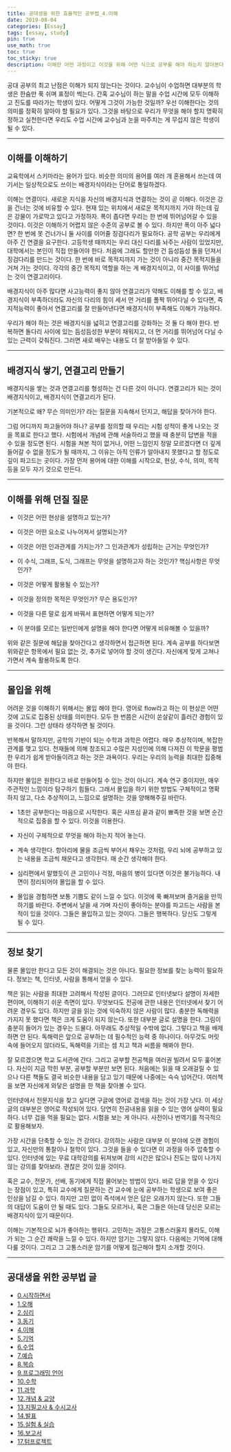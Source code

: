 ```yaml
---
title: 공대생을 위한 효율적인 공부법_4.이해
date: 2019-08-04
categories: [Essay]
tags: [essay, study]
pin: true
use_math: true
toc: true
toc_sticky: true
description: 이해란 어떤 과정이고 이것을 위해 어떤 식으로 공부를 해야 하는지 알아본다.
---
```


공대 공부의 최고 난점은 이해가 되지 않는다는 것이다. 교수님이 수업하면 대부분의 학생은 한숨만 푹 쉬며 표정이 썩는다. 간혹 교수님이 하는 말을 수업 시간에 모두 이해하고 진도를 따라가는 학생이 있다. 어떻게 그것이 가능한 것일까? 우선 이해한다는 것의 의미를 정확히 알아야 할 필요가 있다. 그것을 바탕으로 우리가 무엇을 해야 할지 명확히 정하고 실천한다면 우리도 수업 시간에 교수님과 눈을 마주치는 게 무섭지 않은 학생이 될 수 있다.

***

## __이해를 이해하기__

교육학에서 스키마라는 용어가 있다. 비슷한 의미의 용어를 여러 개 혼용해서 쓰는데 여기서는 일상적으로도 쓰이는 배경지식이라는 단어로 통일하겠다.

이해는 연결이다. 새로운 지식을 자신의 배경지식과 연결하는 것이 곧 이해다. 이것은 강을 건너는 것에 비유할 수 있다. 현재 있는 위치에서 새로운 목적지까지 가야 하는데 깊은 강물이 가로막고 있다고 가정하자. 폭이 좁다면 우리는 한 번에 뛰어넘어갈 수 있을 것이다. 이것은 이해하기 어렵지 않은 수준의 공부로 볼 수 있다. 하지만 폭이 아주 넓다면? 한 번에 못 건너가니 둘 사이를 이어줄 징검다리가 필요하다. 공학 공부는 우리에게 아주 긴 연결을 요구한다. 고등학생 때까지는 우리 대신 다리를 놔주는 사람이 있었지만, 대학에서는 본인이 직접 만들어야 한다. 처음에 그래도 할만한 건 듬성듬성 돌을 던져서 징검다리를 만드는 것이다. 한 번에 바로 목적지까지 가는 것이 아니라 중간 목적지들을 거쳐 가는 것이다. 각각의 중간 목적지 역할을 하는 게 배경지식이고, 이 사이를 뛰어넘는 것이 연결고리이다.

배경지식이 아주 많다면 사고능력이 좋지 않아 연결고리가 약해도 이해를 할 수 있고, 배경지식이 부족하더라도 자신의 다리의 힘이 세서 먼 거리를 폴짝 뛰어다닐 수 있다면, 즉 지적능력이 좋아서 연결고리를 잘 만들어낸다면 배경지식이 부족해도 이해가 가능하다.

우리가 해야 하는 것은 배경지식을 넓히고 연결고리를 강화하는 것 둘 다 해야 한다. 반복하면 돌다리 사이에 있는 듬성듬성한 부분이 채워지고, 더 먼 거리를 뛰어넘어 다닐 수 있는 근력이 갖춰진다. 그러면 새로 배우는 내용도 더 잘 받아들일 수 있다.

***

## __배경지식 쌓기, 연결고리 만들기__

배경지식을 쌓는 것과 연결고리를 형성하는 건 다른 것이 아니다. 연결고리가 되는 것이 배경지식이고, 배경지식이 연결고리가 된다.

기본적으로 왜? 무슨 의미인가? 라는 질문을 지속해서 던지고, 해답을 찾아가야 한다.

그럼 어디까지 파고들어야 하나? 공부를 정의할 때 우리는 시험 성적이 좋게 나오는 것을 목표로 한다고 했다. 시험에서 개념에 관해 서술하라고 했을 때 충분히 답변을 적을 수 있을 정도면 된다. 시험을 쳐본 적이 없거나, 어떤 느낌인지 정말 모르겠다면 더 깊게 들어갈 수 없을 정도가 될 때까지, 그 이유는 아직 인류가 알아내지 못했다고 할 정도로 깊이 파고드는 곳이다. 가장 먼저 용어에 대한 이해를 시작으로, 현상, 수식, 의미, 목적 등을 모두 자기 것으로 만든다.

***

## __이해를 위해 던질 질문__

- 이것은 어떤 현상을 설명하고 있는가?

- 이것은 어떤 요소로 나누어져서 설명되는가?

- 이것은 어떤 인과관계를 가지는가? 그 인과관계가 성립하는 근거는 무엇인가?

- 이 수식, 그래프, 도식, 그래프는 무엇을 설명하고자 하는 것인가? 핵심사항은 무엇인가?

- 이것은 어떻게 활용될 수 있는가?

- 이것을 정의한 목적은 무엇인가? 무슨 용도인가?

- 이것을 다른 말로 쉽게 바꿔서 표현하면 어떻게 되는가?

- 이 분야를 모르는 일반인에게 설명을 해야 한다면 어떻게 비유해볼 수 있을까?

위와 같은 질문에 해답을 찾아간다고 생각하면서 접근하면 된다. 계속 공부를 하다보면 위와같은 항목에서 필요 없는 것, 추가로 넣어야 할 것이 생긴다. 자신에게 맞게 고쳐나가면서 계속 활용하도록 한다.

***

## __몰입을 위해__

어려운 것을 이해하기 위해서는 몰입 해야 한다. 영어로 flow라고 하는 이 현상은 어떤 것에 고도로 집중된 상태를 의미한다. 모두 한 번쯤은 시간이 쏜살같이 흘러간 경험이 있을 것이다. 그런 상태라 생각하면 될 것이다.

반복해서 말하지만, 공학의 기반이 되는 수학과 과학은 어렵다. 매우 추상적이며, 복잡한 관계를 맺고 있다. 천재들에 의해 창조되고 수많은 지성인에 의해 다져진 이 학문을 평범한 우리가 쉽게 받아들이려고 하는 것은 과욕이다. 우리는 우리의 능력을 최대한 집중해야 한다.

하지만 몰입은 원한다고 바로 만들어질 수 있는 것이 아니다. 계속 연구 중이지만, 매우 주관적인 느낌이라 탐구하기 힘들다. 그래서 몰입을 하기 위한 방법도 구체적이고 명확하지 않고, 다소 추상적이고, 느낌으로 설명하는 것을 양해해주길 바란다.

- 1초만 공부한다는 마음으로 시작한다. 혹은 샤프심 끝과 같이 뾰족한 것을 보면 순간적으로 집중을 할 수 있다. 이것을 이용한다.

- 자신이 구체적으로 무엇을 해야 하는지 적어 놓는다.

- 계속 생각한다. 항아리에 물을 조금씩 부어서 채우는 것처럼, 우리 뇌에 공부하고 있는 내용을 조금씩 채운다고 생각한다. 매 순간 생각해야 한다.

- 심리편에서 말했듯이 큰 고민이나 걱정, 마음의 병이 있다면 이것은 불가능하다. 내면이 정리되어야 몰입을 할 수 있다.

- 몰입을 경험하면 보통 기쁨도 같이 느낄 수 있다. 이것에 푹 빠져보며 즐거움을 만끽하기를 바란다. 주변에서 날을 새 가며 자신이 좋아하는 분야를 파고드는 사람을 본 적이 있을 것이다. 그들은 몰입하고 있는 것이다. 그들은 행복하다. 당신도 그렇게 될 수 있다.

***

## __정보 찾기__

물론 몰입만 한다고 모든 것이 해결되는 것은 아니다. 필요한 정보를 찾는 능력이 필요하다. 정보는 책, 인터넷, 사람을 통해서 얻을 수 있다.

책은 읽는 사람을 최대한 고려해서 작성된 글이다. 그러므로 인터넷보다 설명이 자세한 편이며, 이해하기 쉬운 측면이 있다. 무엇보다도 전공에 관한 내용은 인터넷에서 찾기 어려운 경우도 있다. 하지만 글을 읽는 것에 익숙하지 않은 사람이 많다. 충분한 독해력을 가지지 못 했다면 책은 크게 도움이 되지 않는다. 또한 대부분 글로 설명을 한다. 그림이 충분히 들어가 있는 경우는 드물다. 아무래도 추상적일 수밖에 없다. 그렇다고 책을 배제하면 안 된다. 독해력은 앞으로 공부하는 데 필수적인 능력 중 하나이다. 아무것도 머릿속에 들어오지 않더라도, 독해력을 기르는 셈 치고 책과 씨름을 해봐야 한다.

잘 모르겠으면 학교 도서관에 간다. 그리고 공부할 전공책을 여러권 빌려서 모두 훑어본다. 자신이 지금 막힌 부분, 공부할 부분만 보면 된다. 처음에는 읽을 때 오래걸릴 수 있으나 다른 책들도 결국 비슷한 내용을 담고 있기 때문에 나중에는 슥슥 넘어간다. 여러책을 보면 자신에게 와닿은 설명을 한 책을 찾아볼 수 있다.

인터넷에서 전문지식을 찾고 싶다면 구글에 영어로 검색을 하는 것이 가장 낫다. 이 세상 글의 대부분은 영어로 작성되어 있다. 당연히 전공내용을 읽을 수 있는 영어 실력이 필요하다. 너무 겁을 먹을 필요는 없다. 시험을 보는 게 아니다. 사전이나 번역기를 적극적으로 활용해보자.

가장 시간을 단축할 수 있는 건 강의다. 강의하는 사람은 대부분 이 분야에 오랜 경험이 있고, 자신만의 통찰이나 철학이 있다. 그것을 들을 수 있다면 이 과정을 아주 압축할 수 있다. 인터넷에 있는 무료 대학강의를 뒤져보며 강의 시간은 많으나 진도는 많이 나가지 않는 강의를 찾아보라. 괜찮은 것이 있을 것이다.

혹은 교수, 전문가, 선배, 동기에게 직접 물어보는 방법이 있다. 바로 답을 얻을 수 있다는 장점이 있고, 특히 교수에게 질문하는 건 교수에 눈에 공부하는 학생으로 보여 좋은 인상을 남길 수 있다. 하지만 고민 없이 즉석에서 얻은 답은 오래가지 않는다. 또한 그들의 대답이 도움이 안 될 때도 있다. 그들도 모르거나, 혹은 그들은 아는데 당신은 모르는 배경지식이 있기 때문이다.

이해는 기본적으로 뇌가 좋아하는 행위다. 고민하는 과정은 고통스러울지 몰라도, 이해가 되는 그 순간 쾌락을 느낄 수 있다. 하지만 암기는 그렇지 않다. 다음에는 기억에 대해 다룰 것이다. 그리고 그 고통스러운 암기를 어떻게 접근해야 할지 소개할 것이다.

***

## __공대생을 위한 공부법 글__

- [0.시작하면서](https://chalgx.github.io/essay/HowtoStudyforEngineeringStudent0)
- [1.오해](https://chalgx.github.io/essay/HowtoStudyforEngineeringStudent1)
- [2.심리](https://chalgx.github.io/essay/HowtoStudyforEngineeringStudent2)
- [3.동기](https://chalgx.github.io/essay/HowtoStudyforEngineeringStudent3)
- [4.이해](https://chalgx.github.io/essay/HowtoStudyforEngineeringStudent4)
- [5.기억](https://chalgx.github.io/essay/HowtoStudyforEngineeringStudent5)
- [6.수업](https://chalgx.github.io/essay/HowtoStudyforEngineeringStudent6)
- [7.예습](https://chalgx.github.io/essay/HowtoStudyforEngineeringStudent7)
- [8.복습](https://chalgx.github.io/essay/HowtoStudyforEngineeringStudent8)
- [9.프로그래밍 언어](https://chalgx.github.io/essay/HowtoStudyforEngineeringStudent9)
- [10.수학](https://chalgx.github.io/essay/HowtoStudyforEngineeringStudent10)
- [11.과학](https://chalgx.github.io/essay/HowtoStudyforEngineeringStudent11)
- [12.개념 & 교양](https://chalgx.github.io/essay/HowtoStudyforEngineeringStudent12)
- [13.지필고사 & 수시고사](https://chalgx.github.io/essay/HowtoStudyforEngineeringStudent13)
- [14.발표](https://chalgx.github.io/essay/HowtoStudyforEngineeringStudent14)
- [15.실험 & 실습](https://chalgx.github.io/essay/HowtoStudyforEngineeringStudent15)
- [16.보고서](https://chalgx.github.io/essay/HowtoStudyforEngineeringStudent16)
- [17.텀프로젝트](https://chalgx.github.io/essay/HowtoStudyforEngineeringStudent17)
